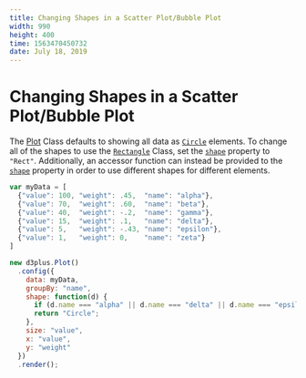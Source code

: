 ```yaml
---
title: Changing Shapes in a Scatter Plot/Bubble Plot
width: 990
height: 400
time: 1563470450732
date: July 18, 2019
---
```


# Changing Shapes in a Scatter Plot/Bubble Plot

The [Plot](https://d3plus.org/docs/#Plot) Class defaults to showing all data as [`Circle`](https://d3plus.org/docs/#Circle) elements. To change all of the shapes to use the [`Rectangle`](https://d3plus.org/docs/#Rect) Class, set the [`shape`](http://d3plus.org/docs/#Viz.shape) property to `"Rect"`. Additionally, an accessor function can instead be provided to the [`shape`](http://d3plus.org/docs/#Viz.shape) property in order to use different shapes for different elements.

```js
var myData = [
  {"value": 100, "weight": .45,  "name": "alpha"},
  {"value": 70,  "weight": .60,  "name": "beta"},
  {"value": 40,  "weight": -.2,  "name": "gamma"},
  {"value": 15,  "weight": .1,   "name": "delta"},
  {"value": 5,   "weight": -.43, "name": "epsilon"},
  {"value": 1,   "weight": 0,    "name": "zeta"}
]

new d3plus.Plot()
  .config({
    data: myData,
    groupBy: "name",
    shape: function(d) {
      if (d.name === "alpha" || d.name === "delta" || d.name === "epsilon") return "Rect";
      return "Circle";
    },
    size: "value",
    x: "value",
    y: "weight"
  })
  .render();
```

